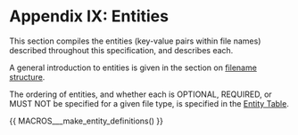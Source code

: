 # Appendix IX: Entities

This section compiles the entities (key-value pairs within file names) described throughout this
specification, and describes each.

A general introduction to entities is given in the section on
[filename structure](../02-common-principles.md#file-name-structure).

The ordering of entities, and whether each is OPTIONAL, REQUIRED, or MUST NOT
be specified for a given file type, is specified in the [Entity Table](04-entity-table.md).

<!--
  This section is autogenerated based on the src/schema.  DO NOT EDIT DIRECTLY.
  Follow https://github.com/bids-standard/bids-specification/blob/master/CONTRIBUTING.md#making-a-change-to-the-bids-schema
  and a guide for using macros can be found at
  https://github.com/bids-standard/bids-specification/blob/master/macros_doc.md
-->
{{ MACROS___make_entity_definitions() }}

